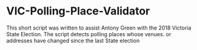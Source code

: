 # VIC-Polling-Place-Validator
This short script was written to assist Antony Green with the 2018 Victoria State Election. The script detects polling places whose venues.  or addresses have changed since the last State election
